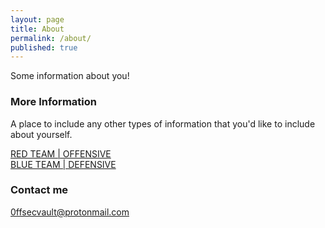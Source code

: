 ```yaml
---
layout: page
title: About
permalink: /about/
published: true
---
```


Some information about you!

### More Information

A place to include any other types of information that you'd like to include about yourself.

<a href="{{ site.baseurl }}/redteam">RED TEAM | OFFENSIVE</a></br>
<a href="{{ site.baseurl }}/blueteam">BLUE TEAM | DEFENSIVE</a>

### Contact me

[0ffsecvault@protonmail.com](mailto:0ffsecvault@protonmail.com)

